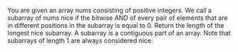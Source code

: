 You are given an array nums consisting of positive integers.
We call a subarray of nums nice if the bitwise AND of every pair of elements that are in different positions in the subarray is equal to 0.
Return the length of the longest nice subarray.
A subarray is a contiguous part of an array.
Note that subarrays of length 1 are always considered nice.
